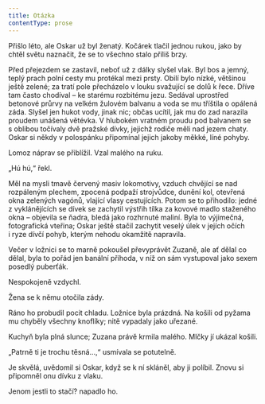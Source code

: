 ```yaml
---
title: Otázka
contentType: prose
---
```


  

Přišlo léto, ale Oskar už byl ženatý. Kočárek tlačil jednou rukou, jako by chtěl světu naznačit, že se to všechno stalo příliš brzy.

Před přejezdem se zastavil, neboť už z dálky slyšel vlak. Byl bos a jemný, teplý prach polní cesty mu protékal mezi prsty. Obilí bylo nízké, většinou ještě zelené; za tratí pole přecházelo v louku svažující se dolů k řece. Dříve tam často chodíval – ke starému rozbitému jezu. Sedával uprostřed betonové průrvy na velkém žulovém balvanu a voda se mu tříštila o opálená záda. Slyšel jen hukot vody, jinak nic; občas ucítil, jak mu do zad narazila proudem unášená větévka. V hlubokém vratném proudu pod balvanem se s oblibou točívaly dvě pražské dívky, jejichž rodiče měli nad jezem chaty. Oskar si někdy v polospánku připomínal jejich jakoby měkké, líné pohyby.

Lomoz náprav se přiblížil. Vzal malého na ruku.

„Hú hú,“ řekl.

Měl na mysli tmavě červený masiv lokomotivy, vzduch chvějící se nad rozpáleným plechem, zpocená podpaží strojvůdce, dunění kol, otevřená okna zelených vagónů, vlající vlasy cestujících. Potom se to přihodilo: jedné z vyklánějících se dívek se zachytil výstřih tílka za kovové madlo staženého okna – objevila se ňadra, bledá jako rozhrnuté maliní. Byla to výjimečná, fotografická vteřina; Oskar ještě stačil zachytit veselý úlek v jejích očích i ryze dívčí pohyb, kterým nehodu okamžitě napravila.

  

Večer v ložnici se to marně pokoušel převyprávět Zuzaně, ale ať dělal co dělal, byla to pořád jen banální příhoda, v níž on sám vystupoval jako sexem posedlý puberťák.

Nespokojeně vzdychl.

Žena se k němu otočila zády.

  

Ráno ho probudil pocit chladu. Ložnice byla prázdná. Na košili od pyžama mu chyběly všechny knoflíky; nitě vypadaly jako uřezané.

Kuchyň byla plná slunce; Zuzana právě krmila malého. Mlčky jí ukázal košili.

„Patrně ti je trochu těsná…,“ usmívala se potutelně.

Je skvělá, uvědomil si Oskar, když se k ní skláněl, aby ji políbil. Znovu si připomněl onu dívku z vlaku.

Jenom jestli to stačí? napadlo ho.
